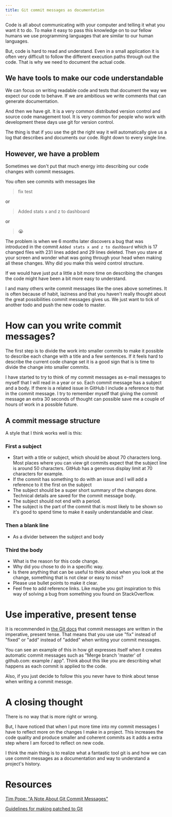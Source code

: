```yaml
---
title: Git commit messages as documentation
---
```


Code is all about communicating with your computer and telling it what you want it to do. To make it easy to pass this knowledge on to our fellow humans we use programming languages that are similar to our human languages.

But, code is hard to read and understand. Even in a small application it is often very difficult to follow the different execution paths through out the code. That is why we need to document the actual code.

## We have tools to make our code understandable

We can focus on writing readable code and tests that document the way we expect our code to behave. If we are ambitious we write comments that can generate documentation.

And then we have git. It is a very common distributed version control and source code management tool. It is very common for people who work with development these days use git for version control.

The thing is that if you use the git the right way it will automatically give us a log that describes and documents our code. Right down to every single line.

## However, we have a problem

Sometimes we don't put that much energy into describing our code changes with commit messages.

You often see commits with messages like

> fix test

or

> Added stats x and z to dashboard

or

> :sob:

The problem is when we 6 months later discovers a bug that was introduced in the commit `Added stats x and z to dashboard` which is 17 changed files with 231 lines added and 29 lines deleted. Then you stare at your screen and wonder what was going through your head when making all these changes. Why did you make this weird control structure.

If we would have just put a little a bit more time on describing the changes the code might have been a bit more easy to understand.

I and many others write commit messages like the ones above sometimes. It is often because of habit, laziness and that you haven't really thought about the great possibilities commit messages gives us. We just want to tick of another todo and push the new code to master.

# How can you write commit messages?

The first step is to divide the work into smaller commits to make it possible to describe each change with a title and a few sentences. If it feels hard to describe the current code change set it is a good sign that is is time to divide the change into smaller commits.

I have started to try to think of my commit messages as e-mail messages to myself that I will read in a year or so. Each commit message has a subject and a body. If there is a related issue in GitHub I include a reference to that in the commit message. I try to remember myself that giving the commit message an extra 30 seconds of thought can possible save me a couple of hours of work in a possible future.

## A commit message structure

A style that I think works well is this:

### First a subject

* Start with a title or subject, which should be about 70 characters long. Most places where you can view git commits expect that the subject line is around 50 characters. GitHub has a generous display limit at 70 characters for example.
* If the commit has something to do with an issue and I will add a reference to it the first on the subject
* The subject should be a super short summary of the changes done. Technical details are saved for the commit message body.
* The subject should not end with a period.
* The subject is the part of the commit that is most likely to be shown so it's good to spend time to make it easily understandable and clear.

### Then a blank line

* As a divider between the subject and body

### Third the body

* What is the reason for this code change.
* Why did you chose to do in a specific way.
* Is there anything that can be useful to think about when you look at the change, something that is not clear or easy to miss?
* Please use bullet points to make it clear.
* Feel free to add reference links. Like maybe you got inspiration to this way of solving a bug from something you found on StackOverflow.

# Use imperative, present tense

It is recommended in [the Git docs](http://git.kernel.org/cgit/git/git.git/tree/Documentation/SubmittingPatches?id=HEAD) that commit messages are written in the imperative, present tense. That means that you use use "fix" instead of "fixed" or "add" instead of "added" when writing your commit messages.

You can see an example of this in how git expresses itself when it creates automatic commit messages such as "Merge branch 'master' of github.com: example / app". Think about this like you are describing what happens as each commit is applied to the code.

Also, if you just decide to follow this you never have to think about tense when writing a commit messge.

# A closing thought

There is no way that is more right or wrong.

But, I have noticed that when I put more time into my commit messages I have to reflect more on the changes I make in a project. This increases the code quality and produce smaller and coherent commits as it adds a extra step where I am forced to reflect on new code.

I think the main thing is to realize what a fantastic tool git is and how we can use commit messages as a documentation and way to understand a project's history.

# Resources

[Tim Pope: "A Note About Git Commit Messages"](http://tbaggery.com/2008/04/19/a-note-about-git-commit-messages.html)

[Guidelines for making patched to Git](http://git.kernel.org/cgit/git/git.git/tree/Documentation/SubmittingPatches)
